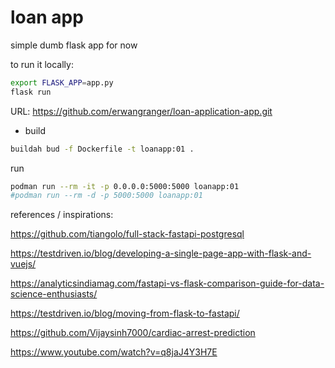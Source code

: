 # loan app

simple dumb flask app for now

to run it locally:

```bash
export FLASK_APP=app.py
flask run
```

URL:
https://github.com/erwangranger/loan-application-app.git


* build

```bash
buildah bud -f Dockerfile -t loanapp:01 .
```

run

```bash
podman run --rm -it -p 0.0.0.0:5000:5000 loanapp:01
#podman run --rm -d -p 5000:5000 loanapp:01
```

references / inspirations:

https://github.com/tiangolo/full-stack-fastapi-postgresql

https://testdriven.io/blog/developing-a-single-page-app-with-flask-and-vuejs/

https://analyticsindiamag.com/fastapi-vs-flask-comparison-guide-for-data-science-enthusiasts/

https://testdriven.io/blog/moving-from-flask-to-fastapi/

https://github.com/Vijaysinh7000/cardiac-arrest-prediction

https://www.youtube.com/watch?v=q8jaJ4Y3H7E


